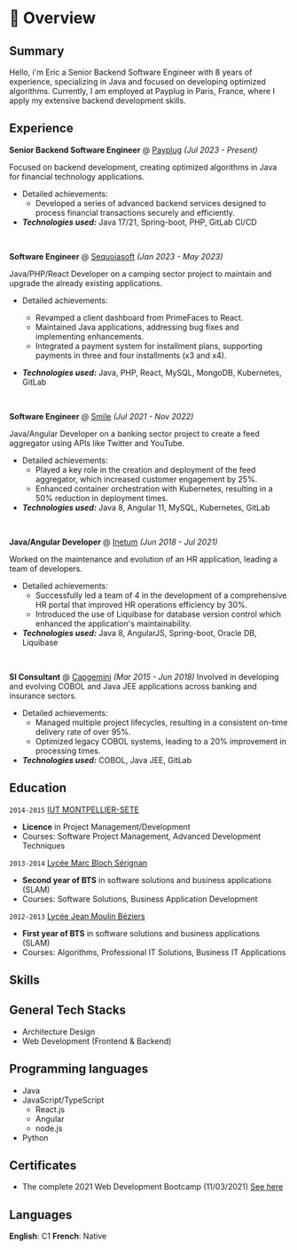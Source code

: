 # 📖 Overview

## Summary

Hello, i'm Eric a Senior Backend Software Engineer with 8 years of experience, specializing in Java and focused on developing optimized algorithms. Currently, I am employed at Payplug in Paris, France, where I apply my extensive backend development skills.

## Experience

**Senior Backend Software Engineer** @ [Payplug](https://www.payplug.com/) _(Jul 2023 - Present)_

Focused on backend development, creating optimized algorithms in Java for financial technology applications.

- Detailed achievements:
  - Developed a series of advanced backend services designed to process financial transactions securely and efficiently.
- _**Technologies used:**_  Java 17/21, Spring-boot, PHP, GitLab CI/CD

&nbsp;

**Software Engineer** @ [Sequoiasoft](https://www.sequoiasoft.com/) _(Jan 2023 - May 2023)_

Java/PHP/React Developer on a camping sector project to maintain and upgrade the already existing applications.

- Detailed achievements:
  - Revamped a client dashboard from PrimeFaces to React.
  - Maintained Java applications, addressing bug fixes and implementing enhancements.
  - Integrated a payment system for installment plans, supporting payments in three and four installments (x3 and x4).

- _**Technologies used:**_  Java, PHP, React, MySQL, MongoDB, Kubernetes, GitLab

&nbsp;

**Software Engineer** @ [Smile](https://www.smile.eu/fr) _(Jul 2021 - Nov 2022)_

Java/Angular Developer on a banking sector project to create a feed aggregator using APIs like Twitter and YouTube.

- Detailed achievements:
  - Played a key role in the creation and deployment of the feed aggregator, which increased customer engagement by 25%.
  - Enhanced container orchestration with Kubernetes, resulting in a 50% reduction in deployment times.
- _**Technologies used:**_  Java 8, Angular 11, MySQL, Kubernetes, GitLab

&nbsp;

**Java/Angular Developer** @ [Inetum](https://www.inetum.com/en) _(Jun 2018 - Jul 2021)_

Worked on the maintenance and evolution of an HR application, leading a team of developers.

- Detailed achievements:
  - Successfully led a team of 4 in the development of a comprehensive HR portal that improved HR operations efficiency by 30%.
  - Introduced the use of Liquibase for database version control which enhanced the application's maintainability.
- _**Technologies used:**_ Java 8, AngularJS, Spring-boot, Oracle DB, Liquibase

&nbsp;

**SI Consultant** @ [Capgemini](https://www.capgemini.com/) _(Mar 2015 - Jun 2018)_
Involved in developing and evolving COBOL and Java JEE applications across banking and insurance sectors.

- Detailed achievements:
  - Managed multiple project lifecycles, resulting in a consistent on-time delivery rate of over 95%.
  - Optimized legacy COBOL systems, leading to a 20% improvement in processing times.
- _**Technologies used:**_  COBOL, Java JEE, GitLab

## Education

`2014-2015` [IUT MONTPELLIER-SETE](https://www.umontpellier.fr/en/)
- **Licence** in Project Management/Development
- Courses: Software Project Management, Advanced Development Techniques

`2013-2014` [Lycée Marc Bloch Sérignan](https://marc-bloch.mon-ent-occitanie.fr/)
- **Second year of BTS** in software solutions and business applications (SLAM)
- Courses: Software Solutions, Business Application Development

`2012-2013` [Lycée Jean Moulin Béziers](https://jean-moulin-beziers.mon-ent-occitanie.fr/)
- **First year of BTS** in software solutions and business applications (SLAM)
- Courses: Algorithms, Professional IT Solutions, Business IT Applications

## Skills

## General Tech Stacks
- Architecture Design
- Web Development (Frontend & Backend)

## Programming languages
- Java
- JavaScript/TypeScript
  - React.js
  - Angular
  - node.js
- Python

## Certificates
- The complete 2021 Web Development Bootcamp (11/03/2021) [See here](https://udemy-certificate.s3.amazonaws.com/image/UC-2f115c0c-aae0-44f7-ae27-e9dcb13f340e.jpg)

## Languages
**English**: C1
**French**: Native